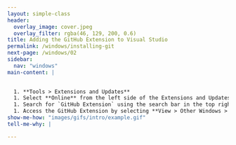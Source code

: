 ```yaml
---
layout: simple-class
header:
  overlay_image: cover.jpeg
  overlay_filter: rgba(46, 129, 200, 0.6)
title: Adding the GitHub Extension to Visual Studio
permalink: /windows/installing-git
next-page: /windows/02
sidebar:
  nav: "windows"
main-content: |
  

  1. **Tools > Extensions and Updates**
  1. Select **Online** from the left side of the Extensions and Updates window.
  1. Search for `GitHub Extension` using the search bar in the top right corner.
  1. Access the GitHub Extension by selecting **View > Other Windows > GitHub** from the main menu.
show-me-how: "images/gifs/intro/example.gif"
tell-me-why: |

---
```

